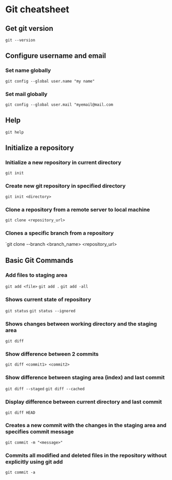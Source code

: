 # Git cheatsheet

## Get git version
`git --version`

## Configure username and email

### Set name globally
`git config --global user.name "my name"`
### Set mail globally
`git config --global user.mail "myemail@mail.com`

## Help
`git help`

## Initialize a repository

### Initialize a new repository in current directory
`git init`

### Create new git repository in specified directory
`git init <directory>`

### Clone a repository from a remote server to local machine
`git clone <repository_url>`

### Clones a specific branch from a repository
`git clone --branch <branch_name> <repository_url>


## Basic Git Commands

### Add files to staging area

`git add <file>`
`git add .`
`git add -all`

### Shows current state of repository
`git status`
`git status --ignored`

### Shows changes between working directory and the staging area
`git diff`

### Show difference between 2 commits
`git diff <commit1> <commit2>`

### Show difference between staging area (index) and last commit
`git diff --staged`
`git diff --cached`

### Display difference between current directory and last commit
`git diff HEAD`

### Creates a new commit with the changes in the staging area and specifies commit message
`git commit -m "<message>"`

### Commits all modified and deleted files in the repository without explicitly using git add
`git commit -a`


